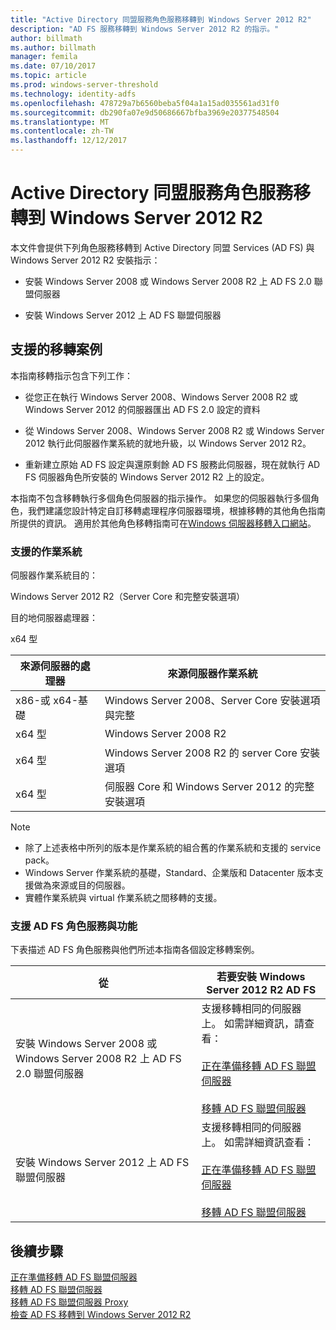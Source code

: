 ```yaml
---
title: "Active Directory 同盟服務角色服務移轉到 Windows Server 2012 R2"
description: "AD FS 服務移轉到 Windows Server 2012 R2 的指示。"
author: billmath
ms.author: billmath
manager: femila
ms.date: 07/10/2017
ms.topic: article
ms.prod: windows-server-threshold
ms.technology: identity-adfs
ms.openlocfilehash: 478729a7b6560beba5f04a1a15ad035561ad31f0
ms.sourcegitcommit: db290fa07e9d50686667bfba3969e20377548504
ms.translationtype: MT
ms.contentlocale: zh-TW
ms.lasthandoff: 12/12/2017
---
```

# <a name="migrate-active-directory-federation-services-role-services-to-windows-server-2012-r2"></a>Active Directory 同盟服務角色服務移轉到 Windows Server 2012 R2
 本文件會提供下列角色服務移轉到 Active Directory 同盟 Services (AD FS) 與 Windows Server 2012 R2 安裝指示：  
  
-   安裝 Windows Server 2008 或 Windows Server 2008 R2 上 AD FS 2.0 聯盟伺服器  
  
-   安裝 Windows Server 2012 上 AD FS 聯盟伺服器  
  
## <a name="supported-migration-scenarios"></a>支援的移轉案例  
 本指南移轉指示包含下列工作：  
  
-   從您正在執行 Windows Server 2008、Windows Server 2008 R2 或 Windows Server 2012 的伺服器匯出 AD FS 2.0 設定的資料  
  
-   從 Windows Server 2008、Windows Server 2008 R2 或 Windows Server 2012 執行此伺服器作業系統的就地升級，以 Windows Server 2012 R2。 
  
-   重新建立原始 AD FS 設定與還原剩餘 AD FS 服務此伺服器，現在就執行 AD FS 伺服器角色所安裝的 Windows Server 2012 R2 上的設定。  
  
 本指南不包含移轉執行多個角色伺服器的指示操作。 如果您的伺服器執行多個角色，我們建議您設計特定自訂移轉處理程序伺服器環境，根據移轉的其他角色指南所提供的資訊。 適用於其他角色移轉指南可在[Windows 伺服器移轉入口網站](https://go.microsoft.com/fwlink/?LinkId=247608)。  
  
### <a name="supported-operating-systems"></a>支援的作業系統  
 伺服器作業系統目的：  
  
 Windows Server 2012 R2（Server Core 和完整安裝選項）  
  
 目的地伺服器處理器：  
  
 x64 型  
  
|來源伺服器的處理器|來源伺服器作業系統|  
|-----------------------------|------------------------------------|  
|x86-或 x64-基礎| Windows Server 2008、Server Core 安裝選項與完整|  
|x64 型|Windows Server 2008 R2|  
|x64 型|Windows Server 2008 R2 的 server Core 安裝選項|  
|x64 型|伺服器 Core 和 Windows Server 2012 的完整安裝選項|  
  
> [!NOTE]
>  -   除了上述表格中所列的版本是作業系統的組合舊的作業系統和支援的 service pack。  
> -   Windows Server 作業系統的基礎，Standard、企業版和 Datacenter 版本支援做為來源或目的伺服器。  
> -   實體作業系統與 virtual 作業系統之間移轉的支援。  
  
### <a name="supported-ad-fs-role-services-and-features"></a>支援 AD FS 角色服務與功能  
 下表描述 AD FS 角色服務與他們所述本指南各個設定移轉案例。  
  
|從|若要安裝 Windows Server 2012 R2 AD FS|  
|----------|----------------------------------------------------------------------------------------------|  
|安裝 Windows Server 2008 或 Windows Server 2008 R2 上 AD FS 2.0 聯盟伺服器|支援移轉相同的伺服器上。 如需詳細資訊，請查看：<br /><br /> [正在準備移轉 AD FS 聯盟伺服器](prepare-migrate-ad-fs-server-r2.md)<br /><br /> [移轉 AD FS 聯盟伺服器](migrate-ad-fs-fed-server-r2.md)|  
|安裝 Windows Server 2012 上 AD FS 聯盟伺服器|支援移轉相同的伺服器上。  如需詳細資訊查看：<br /><br /> [正在準備移轉 AD FS 聯盟伺服器](prepare-migrate-ad-fs-server-r2.md)<br /><br /> [移轉 AD FS 聯盟伺服器](migrate-ad-fs-fed-server-r2.md)|  
  
## <a name="next-steps"></a>後續步驟
 [正在準備移轉 AD FS 聯盟伺服器](prepare-migrate-ad-fs-server-r2.md)   
 [移轉 AD FS 聯盟伺服器](migrate-ad-fs-fed-server-r2.md)   
 [移轉 AD FS 聯盟伺服器 Proxy](migrate-fed-server-proxy-r2.md)   
 [檢查 AD FS 移轉到 Windows Server 2012 R2](verify-ad-fs-migration.md)
